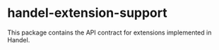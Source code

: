 # handel-extension-support
This package contains the API contract for extensions implemented in Handel.
